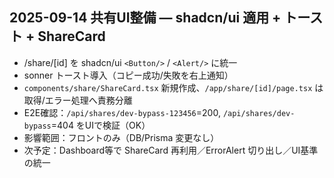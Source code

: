 ## 2025-09-14 共有UI整備 — shadcn/ui 適用 + トースト + ShareCard
- /share/[id] を shadcn/ui `<Button/>` / `<Alert/>` に統一
- sonner トースト導入（コピー成功/失敗を右上通知）
- `components/share/ShareCard.tsx` 新規作成、`/app/share/[id]/page.tsx` は取得/エラー処理へ責務分離
- E2E確認：`/api/shares/dev-bypass-123456`=200, `/api/shares/dev-bypass`=404 をUIで検証（OK）
- 影響範囲：フロントのみ（DB/Prisma 変更なし）
- 次予定：Dashboard等で ShareCard 再利用／ErrorAlert 切り出し／UI基準の統一
